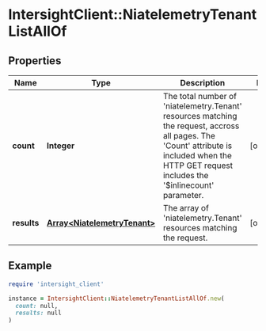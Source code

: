 # IntersightClient::NiatelemetryTenantListAllOf

## Properties

| Name | Type | Description | Notes |
| ---- | ---- | ----------- | ----- |
| **count** | **Integer** | The total number of &#39;niatelemetry.Tenant&#39; resources matching the request, accross all pages. The &#39;Count&#39; attribute is included when the HTTP GET request includes the &#39;$inlinecount&#39; parameter. | [optional] |
| **results** | [**Array&lt;NiatelemetryTenant&gt;**](NiatelemetryTenant.md) | The array of &#39;niatelemetry.Tenant&#39; resources matching the request. | [optional] |

## Example

```ruby
require 'intersight_client'

instance = IntersightClient::NiatelemetryTenantListAllOf.new(
  count: null,
  results: null
)
```


